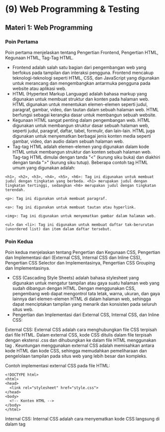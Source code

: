 # (9) Web Programming & Testing

## Materi 1: Web Programming

### Poin Pertama
Poin pertama menjelaskan tentang Pengertian Frontend, Pengertian HTML, Kegunaan HTML, Tag-Tag HTML. 

- Frontend adalah salah satu bagian dari pengembangan web yang berfokus pada tampilan dan interaksi pengguna. Frontend mencakup teknologi-teknologi seperti HTML, CSS, dan JavaScript yang digunakan untuk merancang dan mengembangkan antarmuka pengguna pada website atau aplikasi web.
- HTML (Hypertext Markup Language) adalah bahasa markup yang digunakan untuk membuat struktur dan konten pada halaman web. HTML digunakan untuk menentukan elemen-elemen seperti judul, paragraf, gambar, video, dan tautan dalam sebuah halaman web. HTML berfungsi sebagai kerangka dasar untuk membangun sebuah website.
- Kegunaan HTML sangat penting dalam pengembangan web. HTML digunakan untuk membangun struktur dasar sebuah halaman web, seperti judul, paragraf, daftar, tabel, formulir, dan lain-lain. HTML juga digunakan untuk menyematkan berbagai jenis konten media seperti gambar, video, dan audio dalam sebuah halaman web.
- Tag-tag HTML adalah elemen-elemen yang digunakan dalam kode HTML untuk membangun struktur dan konten sebuah halaman web. Tag-tag HTML dimulai dengan tanda "<" (kurung siku buka) dan diakhiri dengan tanda ">" (kurung siku tutup). Beberapa contoh tag HTML umum yang digunakan adalah:

```
<h1>, <h2>, <h3>, <h4>, <h5>, <h6>: Tag ini digunakan untuk membuat judul dengan tingkatan yang berbeda. <h1> merupakan judul dengan tingkatan tertinggi, sedangkan <h6> merupakan judul dengan tingkatan terendah.

<p>: Tag ini digunakan untuk membuat paragraf.

<a>: Tag ini digunakan untuk membuat tautan atau hyperlink.

<img>: Tag ini digunakan untuk menyematkan gambar dalam halaman web.

<ul> dan <li>: Tag ini digunakan untuk membuat daftar tak-berurutan (unordered list) dan item dalam daftar tersebut.
```

### Poin Kedua
Poin kedua menjelaskan tentang Pengertian dan Kegunaan CSS, Pengertian dan Implementasi dari (External CSS, Internal CSS dan Inline CSS), Pengertian CSS Selector dan Implementasinya, Pengertian CSS Grouping dan Implementasinya.

- CSS (Cascading Style Sheets) adalah bahasa stylesheet yang digunakan untuk mengatur tampilan atau gaya suatu halaman web yang sudah dibangun dengan HTML. Dengan menggunakan CSS, pengembang web dapat mengontrol tata letak, warna, ukuran, dan gaya lainnya dari elemen-elemen HTML di dalam halaman web, sehingga dapat menciptakan tampilan yang menarik dan konsisten pada seluruh situs web.
- Pengertian dan Implementasi dari External CSS, Internal CSS, dan Inline CSS:

External CSS: External CSS adalah cara menghubungkan file CSS terpisah dari file HTML. Dalam external CSS, kode CSS ditulis dalam file terpisah dengan ekstensi .css dan dihubungkan ke dalam file HTML menggunakan tag <link>. Keuntungan menggunakan external CSS adalah memisahkan antara kode HTML dan kode CSS, sehingga memudahkan pemeliharaan dan pengelolaan tampilan pada situs web yang lebih besar dan kompleks.

Contoh implementasi external CSS pada file HTML:

```
<!DOCTYPE html>
<html>
<head>
  <link rel="stylesheet" href="style.css">
</head>
<body>
  <!-- Konten HTML -->
</body>
</html>
```

Internal CSS: Internal CSS adalah cara menyematkan kode CSS langsung di dalam tag <style> dalam file HTML. Kode CSS di dalam internal CSS hanya berlaku untuk halaman HTML yang sama. Internal CSS cocok digunakan untuk halaman web yang sederhana atau memiliki tampilan yang khusus untuk halaman tertentu.

Contoh implementasi internal CSS pada file HTML:

```
<!DOCTYPE html>
<html>
<head>
  <style>
    /* Kode CSS */
  </style>
</head>
<body>
  <!-- Konten HTML -->
</body>
</html>
```

Inline CSS: Inline CSS adalah cara menambahkan kode CSS langsung pada atribut style di dalam tag HTML. Kode CSS di dalam inline CSS hanya berlaku untuk elemen HTML tertentu dan tidak dapat digunakan kembali pada elemen HTML lainnya. Inline CSS sebaiknya digunakan untuk perubahan tampilan yang sangat spesifik pada elemen HTML tertentu.

Contoh implementasi inline CSS pada tag HTML:

```
<!DOCTYPE html>
<html>
<head>
</head>
<body>
  <p style="color: blue; font-size: 18px;">Ini adalah paragraf dengan tampilan inline CSS</p>
</body>
</html>
```

- Pengertian CSS Selector dan Implementasinya:

CSS Selector adalah cara untuk memilih atau menargetkan elemen HTML yang akan diberikan gaya atau tampilan menggunakan CSS. Selector digunakan untuk mengidentifikasi elemen HTML yang akan diberikan pengaturan gaya tertentu.

Contoh implementasi CSS Selector:

```
/* Selector berdasarkan nama tag HTML */
p {
  color: blue;
  font-size: 16px;
}

/* Selector berdasarkan atribut class pada elemen HTML */
.my-class {
  color: red;
  font-size: 14px;
}

/* Selector berdasarkan atribut id pada elemen HTML */
#my-id {
  color: green;
  font-size: 12px;
}
```

- Pengertian CSS Grouping dan Implementasinya:

CSS Grouping adalah cara untuk mengelompokkan beberapa selector menjadi satu aturan CSS. Hal ini memungkinkan pengembang web untuk memberikan gaya yang sama kepada beberapa elemen HTML dengan kode CSS yang lebih efisien.

Contoh implementasi CSS Grouping:

```
/* Menggunakan grup selector untuk memberikan gaya yang sama pada beberapa elemen HTML */
.header, .footer {
background-color: gray;
padding: 10px;
}

/* Menggunakan grup selector untuk memberikan gaya yang sama pada beberapa elemen HTML dengan atribut class yang berbeda */
.button-primary, .button-secondary {
background-color: blue;
color: white;
padding: 5px 10px;
}
```


### Poin Ketiga
Poin ketiga menjelaskan tentang Pengertian dan Kegunaan Frontend Framework, Contoh Frontend Framework, Pengertian Bootstrap dan Keunggulannya

- Pengertian dan Kegunaan Frontend Framework:

Frontend Framework adalah kumpulan dari berbagai teknologi atau komponen yang digunakan untuk membangun antarmuka pengguna (UI) suatu aplikasi web. Frontend Framework menyediakan struktur, komponen, dan gaya yang sudah siap pakai sehingga memudahkan pengembang web dalam membangun tampilan yang menarik dan responsif tanpa harus membuat semuanya dari awal.

- Contoh Frontend Framework:

Bootstrap: Bootstrap adalah salah satu Frontend Framework yang paling populer dan banyak digunakan. Bootstrap menyediakan kumpulan komponen UI seperti grid system, form, button, navbar, dan masih banyak lagi, serta gaya CSS yang sudah siap pakai. Bootstrap juga menyediakan JavaScript plugin untuk memperkaya interaksi pengguna dalam aplikasi web.

- Pengertian Bootstrap dan Keunggulannya:

Bootstrap adalah sebuah Frontend Framework yang dikembangkan oleh Twitter. Bootstrap menyediakan kumpulan komponen UI yang siap pakai seperti grid system, form, button, navbar, modal, dan masih banyak lagi, serta gaya CSS yang telah ditentukan sebelumnya. Keunggulan Bootstrap antara lain:

Responsif: Bootstrap dirancang untuk menjadi responsif, artinya tampilan yang dihasilkan akan menyesuaikan dengan ukuran layar perangkat pengguna, baik itu desktop, tablet, atau smartphone. Hal ini memudahkan pengembang web dalam membangun aplikasi web yang bisa diakses dengan baik di berbagai perangkat.

Mudah digunakan: Bootstrap menyediakan dokumentasi yang lengkap dan mudah dipahami, serta contoh-contoh kode yang siap pakai. Pengembang web dapat dengan mudah menggunakan komponen-komponen Bootstrap untuk membangun tampilan yang menarik dan responsif.

Customizable: Meskipun Bootstrap menyediakan gaya CSS yang sudah ditentukan sebelumnya, namun pengembang web masih dapat mengkustomisasi tampilan sesuai kebutuhan proyek. Bootstrap menggunakan konsep class dan komponen yang modular, sehingga memudahkan pengembang web dalam mengganti tampilan yang sudah ada atau menambahkan gaya baru.

Kompatibilitas: Bootstrap kompatibel dengan berbagai peramban web modern, seperti Google Chrome, Mozilla Firefox, Microsoft Edge, dan Safari. Hal ini memastikan bahwa tampilan yang dibangun dengan Bootstrap dapat diakses oleh pengguna dengan berbagai perangkat dan peramban web.

## Materi 2: Review Web UI Testing with Serenity

### Poin Pertama
Poin pertama menjelaskan tentang 

### Poin Kedua
Poin kedua menjelaskan tentang 

### Poin Ketiga
Poin ketiga menjelaskan tentang 

